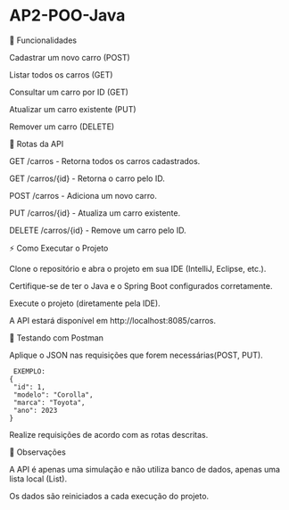 # AP2-POO-Java


🚀 Funcionalidades

Cadastrar um novo carro (POST)

Listar todos os carros (GET)

Consultar um carro por ID (GET)

Atualizar um carro existente (PUT)

Remover um carro (DELETE)


📝 Rotas da API

GET /carros - Retorna todos os carros cadastrados.

GET /carros/{id} - Retorna o carro pelo ID.

POST /carros - Adiciona um novo carro.

PUT /carros/{id} - Atualiza um carro existente.

DELETE /carros/{id} - Remove um carro pelo ID.


⚡ Como Executar o Projeto

Clone o repositório e abra o projeto em sua IDE (IntelliJ, Eclipse, etc.).

Certifique-se de ter o Java e o Spring Boot configurados corretamente.

Execute o projeto (diretamente pela IDE).

A API estará disponível em http://localhost:8085/carros.

🚀 Testando com Postman

Aplique o JSON nas requisições que forem necessárias(POST, PUT).
 ```
  EXEMPLO:
{
  "id": 1,
  "modelo": "Corolla",
  "marca": "Toyota",
  "ano": 2023
}
 ```
Realize requisições de acordo com as rotas descritas.



📌 Observações

A API é apenas uma simulação e não utiliza banco de dados, apenas uma lista local (List).

Os dados são reiniciados a cada execução do projeto.

